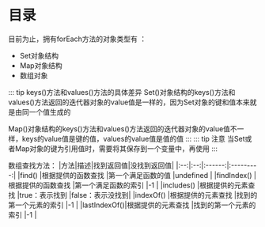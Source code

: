 # 目录

目前为止，拥有forEach方法的对象类型有 ：
- Set对象结构
- Map对象结构
- 数组对象

::: tip keys()方法和values()方法的具体差异
Set()对象结构的keys()方法和values()方法返回的迭代器对象的value值是一样的，因为Set对象的键和值本来就是由同一个值生成的

Map()对象结构的keys()方法和values()方法返回的迭代器对象的value值不一样，keys的value值是键的值，values的value值是值的值
:::
::: tip 注意
当Set或者Map对象的键为引用值时，需要将其保存到一个变量中，再使用
:::

数组查找方法：
|方法|描述|找到返回值|没找到返回值|
|:--:|:--:|:------:|:---------:|
|find()       |根据提供的函数查找 |第一个满足函数的值    |undefined       |
|findIndex()  |根据提供的函数查找 |第一个满足函数的索引  |-1              |
|includes()   |根据提供的元素查找 |true：表示找到       |false：表示没找到|
|indexOf()    |根据提供的元素查找 |找到的第一个元素的索引 |-1             |
|lastIndexOf()|根据提供的元素查找 |找到的第一个元素的索引 |-1             |